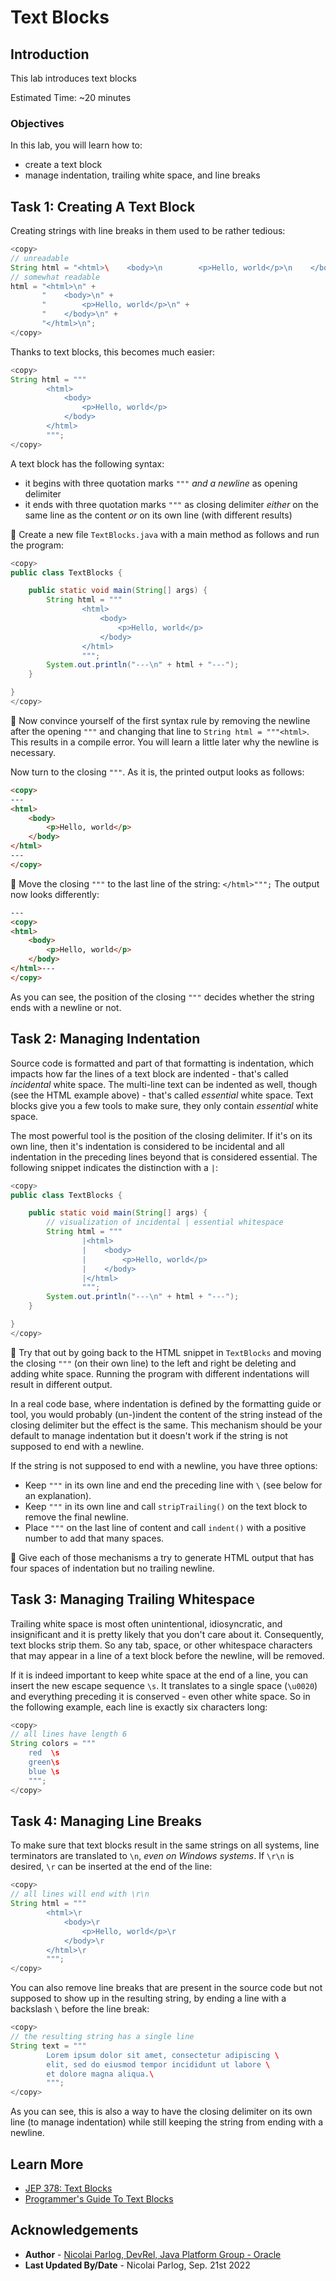 # Text Blocks

## Introduction

This lab introduces text blocks

Estimated Time: ~20 minutes

### **Objectives**

In this lab, you will learn how to:

* create a text block
* manage indentation, trailing white space, and line breaks


## Task 1: Creating A Text Block

Creating strings with line breaks in them used to be rather tedious:

```java
<copy>
// unreadable
String html = "<html>\    <body>\n        <p>Hello, world</p>\n    </body>\n</html>\n";
// somewhat readable
html = "<html>\n" +
       "    <body>\n" +
       "        <p>Hello, world</p>\n" +
       "    </body>\n" +
       "</html>\n";
</copy>
```

Thanks to text blocks, this becomes much easier:

```java
<copy>
String html = """
		<html>
			<body>
				<p>Hello, world</p>
			</body>
		</html>
		""";
</copy>
```

A text block has the following syntax:

* it begins with three quotation marks `"""` _and a newline_ as opening delimiter
* it ends with three quotation marks `"""` as closing delimiter _either_ on the same line as the content _or_ on its own line (with different results)

💪 Create a new file `TextBlocks.java` with a main method as follows and run the program:

```java
<copy>
public class TextBlocks {

	public static void main(String[] args) {
		String html = """
				<html>
					<body>
						<p>Hello, world</p>
					</body>
				</html>
				""";
		System.out.println("---\n" + html + "---");
	}

}
</copy>
```

💪 Now convince yourself of the first syntax rule by removing the newline after the opening `"""` and changing that line to `String html = """<html>`.
This results in a compile error.
You will learn a little later why the newline is necessary.

Now turn to the closing `"""`.
As it is, the printed output looks as follows:

```html
<copy>
---
<html>
	<body>
		<p>Hello, world</p>
	</body>
</html>
---
</copy>
```

💪 Move the closing `"""` to the last line of the string: `</html>""";`
The output now looks differently:

```html
---
<copy>
<html>
	<body>
		<p>Hello, world</p>
	</body>
</html>---
</copy>
```

As you can see, the position of the closing `"""` decides whether the string ends with a newline or not.


## Task 2: Managing Indentation

Source code is formatted and part of that formatting is indentation, which impacts how far the lines of a text block are indented - that's called _incidental_ white space.
The multi-line text can be indented as well, though (see the HTML example above) - that's called _essential_ white space.
Text blocks give you a few tools to make sure, they only contain _essential_ white space.

The most powerful tool is the position of the closing delimiter.
If it's on its own line, then it's indentation is considered to be incidental and all indentation in the preceding lines beyond that is considered essential.
The following snippet indicates the distinction with a `|`:

```java
<copy>
public class TextBlocks {

	public static void main(String[] args) {
		// visualization of incidental | essential whitespace
		String html = """
				|<html>
				|    <body>
				|        <p>Hello, world</p>
				|    </body>
				|</html>
				""";
		System.out.println("---\n" + html + "---");
	}

}
</copy>
```

💪 Try that out by going back to the HTML snippet in `TextBlocks` and moving the closing `"""` (on their own line) to the left and right be deleting and adding white space.
Running the program with different indentations will result in different output.

In a real code base, where indentation is defined by the formatting guide or tool, you would probably (un-)indent the content of the string instead of the closing delimiter but the effect is the same.
This mechanism should be your default to manage indentation but it doesn't work if the string is not supposed to end with a newline.

If the string is not supposed to end with a newline, you have three options:

* Keep `"""` in its own line and end the preceding line with `\` (see below for an explanation).
* Keep `"""` in its own line and call `stripTrailing()` on the text block to remove the final newline.
* Place `"""` on the last line of content and call `indent()` with a positive number to add that many spaces.

💪 Give each of those mechanisms a try to generate HTML output that has four spaces of indentation but no trailing newline.


## Task 3: Managing Trailing Whitespace

Trailing white space is most often unintentional, idiosyncratic, and insignificant and it is pretty likely that you don't care about it.
Consequently, text blocks strip them.
So any tab, space, or other whitespace characters that may appear in a line of a text block before the newline, will be removed.

If it is indeed important to keep white space at the end of a line, you can insert the new escape sequence `\s`.
It translates to a single space (`\u0020`) and everything preceding it is conserved - even other white space.
So in the following example, each line is exactly six characters long:

```java
<copy>
// all lines have length 6
String colors = """
	red  \s
	green\s
	blue \s
	""";
</copy>
```


## Task 4: Managing Line Breaks

To make sure that text blocks result in the same strings on all systems, line terminators are translated to `\n`, _even on Windows systems_.
If `\r\n` is desired, `\r` can be inserted at the end of the line:

```java
<copy>
// all lines will end with \r\n
String html = """
		<html>\r
			<body>\r
				<p>Hello, world</p>\r
			</body>\r
		</html>\r
		""";
</copy>
```

You can also remove line breaks that are present in the source code but not supposed to show up in the resulting string, by ending a line with a backslash `\` before the line break:

```java
<copy>
// the resulting string has a single line
String text = """
		Lorem ipsum dolor sit amet, consectetur adipiscing \
		elit, sed do eiusmod tempor incididunt ut labore \
		et dolore magna aliqua.\
		""";
</copy>
```

As you can see, this is also a way to have the closing delimiter on its own line (to manage indentation) while still keeping the string from ending with a newline.


## Learn More

* [JEP 378: Text Blocks](https://openjdk.org/jeps/378)
* [Programmer's Guide To Text Blocks](https://cr.openjdk.java.net/~jlaskey/Strings/TextBlocksGuide_v11.html)

## Acknowledgements

* **Author** - [Nicolai Parlog, DevRel, Java Platform Group - Oracle](https://nipafx.dev/)
* **Last Updated By/Date** - Nicolai Parlog, Sep. 21st 2022
